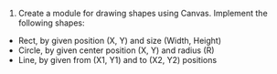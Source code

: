 1. Create a module for drawing shapes using Canvas. Implement the following shapes:
 * Rect, by given position (X, Y) and size (Width, Height)
 * Circle, by given center position (X, Y) and radius (R)
 * Line, by given from (X1, Y1) and to (X2, Y2) positions